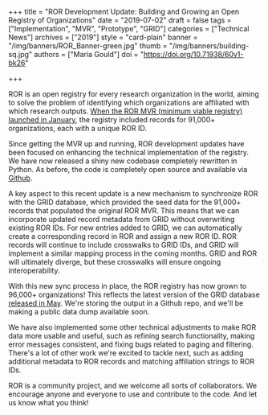 +++
title = "ROR Development Update: Building and Growing an Open Registry of Organizations"
date = "2019-07-02"
draft = false
tags = ["Implementation", "MVR", "Prototype", "GRID"]
categories = ["Technical News"]
archives = ["2019"]
style = "card-plain"
banner = "/img/banners/ROR_Banner-green.jpg"
thumb = "/img/banners/building-sq.jpg"
authors = ["Maria Gould"]
doi = "https://doi.org/10.71938/60v1-bk26"

+++

ROR is an open registry for every research organization in the world, aiming to solve the problem of identifying which organizations are affiliated with which research outputs. [When the ROR MVR (minimum viable registry) launched in January](https://ror.org/blog/2019-02-10-announcing-first-ror-prototype/), the registry included records for 91,000+ organizations, each with a unique ROR ID.

Since getting the MVR up and running, ROR development updates have been focused on enhancing the technical implementation of the registry. We have now released a shiny new codebase completely rewritten in Python. As before, the code is completely open source and available via [Github](http://www.github.com/ror-community).

A key aspect to this recent update is a new mechanism to synchronize ROR with the GRID database, which provided the seed data for the 91,000+ records that populated the original ROR MVR. This means that we can incorporate updated record metadata from GRID without overwriting existing ROR IDs. For new entries added to GRID, we can automatically create a corresponding record in ROR and assign a new ROR ID. ROR records will continue to include crosswalks to GRID IDs, and GRID will implement a similar mapping process in the coming months. GRID and ROR will ultimately diverge, but these crosswalks will ensure ongoing interoperability.

With this new sync process in place, the ROR registry has now grown to 96,000+ organizations! This reflects the latest version of the GRID database [released in May](https://grid.ac/downloads). We're storing the output in a Github repo, and we'll be making a public data dump available soon.

We have also implemented some other technical adjustments to make ROR data more usable and useful, such as refining search functionality, making error messages consistent, and fixing bugs related to paging and filtering. There's a lot of other work we're excited to tackle next, such as adding additional metadata to ROR records and matching affiliation strings to ROR IDs.

ROR is a community project, and we welcome all sorts of collaborators. We encourage anyone and everyone to use and contribute to the code. And let us know what you think!
